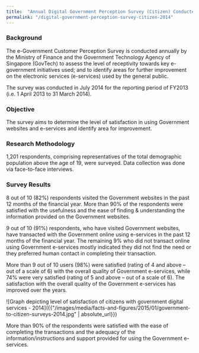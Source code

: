 ```yaml
---
title:  "Annual Digital Government Perception Survey (Citizen) Conducted in 2014"
permalink: "/digital-government-perception-survey-citizen-2014"
---
```


### **Background**

The e-Government Customer Perception Survey is conducted annually by the Ministry of Finance and the Government Technology Agency of Singapore (GovTech) to assess the level of receptivity towards key e-government initiatives used; and to identify areas for further improvement on the electronic services (e-services) used by the general public.

The survey was conducted in July 2014 for the reporting period of FY2013 (i.e. 1 April 2013 to 31 March 2014).

### **Objective**

The survey aims to determine the level of satisfaction in using Government websites and e-services and identify area for improvement.

### **Research Methodology**

1,201 respondents, comprising representatives of the total demographic population above the age of 19, were surveyed. Data collection was done via face-to-face interviews.

### **Survey Results**

8 out of 10 (82%) respondents visited the Government websites in the past 12 months of the financial year. More than 90% of the respondents were satisfied with the usefulness and the ease of finding & understanding the information provided on the Government websites.

9 out of 10 (91%) respondents, who have visited Government websites, have transacted with the Government online using e-services in the past 12 months of the financial year. The remaining 9% who did not transact online using Government e-services mostly indicated they did not find the need or they preferred human contact in completing their transaction.

More than 9 out of 10 users (98%) were satisfied (rating of 4 and above – out of a scale of 6) with the overall quality of Government e-services, while 74% were very satisfied (rating of 5 and above – out of a scale of 6). The satisfaction with the overall quality of the Government e-services has improved over the years.

![Graph depicting level of satisfaction of citizens with government digital services - 2014]({{"/images/media/facts-and-figures/2015/01/government-to-citizen-surveys-2014.jpg" | absolute_url}})

More than 90% of the respondents were satisfied with the ease of completing the transactions and the adequacy of the information/instructions and support provided for using the Government e-services.
